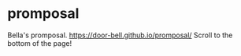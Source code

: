 # promposal

Bella's promposal.
https://door-bell.github.io/promposal/
Scroll to the bottom of the page!
